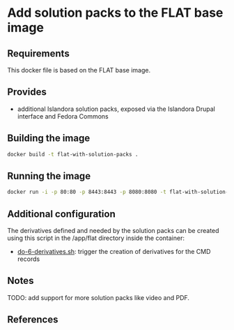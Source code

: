 Add solution packs to the FLAT base image
=========================================

## Requirements ##
This docker file is based on the FLAT base image.

## Provides ##
 * additional Islandora solution packs, exposed via the Islandora Drupal interface and Fedora Commons

## Building the image ##
```sh
docker build -t flat-with-solution-packs .
```

## Running the image ##
```sh
docker run -i -p 80:80 -p 8443:8443 -p 8080:8080 -t flat-with-solution-packs /sbin/my_init -- bash -l
```

## Additional configuration ##

The derivatives defined and needed by the solution packs can be created using this script in the /app/flat directory inside the container:

- [do-6-derivatives.sh](flat/scripts/do-5-search.sh): trigger the creation of derivatives for the CMD records

## Notes ##

TODO: add support for more solution packs like video and PDF.

## References ##
